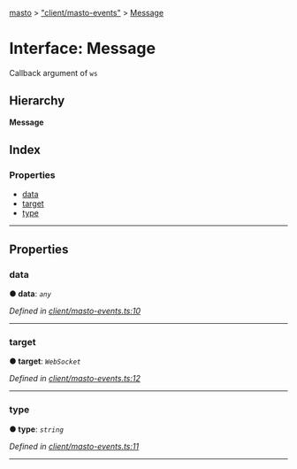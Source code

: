 [masto](../README.md) > ["client/masto-events"](../modules/_client_masto_events_.md) > [Message](../interfaces/_client_masto_events_.message.md)

# Interface: Message

Callback argument of `ws`

## Hierarchy

**Message**

## Index

### Properties

* [data](_client_masto_events_.message.md#data)
* [target](_client_masto_events_.message.md#target)
* [type](_client_masto_events_.message.md#type)

---

## Properties

<a id="data"></a>

###  data

**● data**: *`any`*

*Defined in [client/masto-events.ts:10](https://github.com/neet/masto.js/blob/c1501e9/src/client/masto-events.ts#L10)*

___
<a id="target"></a>

###  target

**● target**: *`WebSocket`*

*Defined in [client/masto-events.ts:12](https://github.com/neet/masto.js/blob/c1501e9/src/client/masto-events.ts#L12)*

___
<a id="type"></a>

###  type

**● type**: *`string`*

*Defined in [client/masto-events.ts:11](https://github.com/neet/masto.js/blob/c1501e9/src/client/masto-events.ts#L11)*

___

